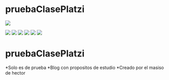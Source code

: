 # pruebaClasePlatzi

![](https://pm1.narvii.com/6229/ec8b373333d5b7d0b6d939df8344fe237b822987_hq.jpg)

![](https://img.shields.io/github/stars/pandao/editor.md.svg) ![](https://img.shields.io/github/forks/pandao/editor.md.svg) ![](https://img.shields.io/github/tag/pandao/editor.md.svg) ![](https://img.shields.io/github/release/pandao/editor.md.svg) ![](https://img.shields.io/github/issues/pandao/editor.md.svg) ![](https://img.shields.io/bower/v/editor.md.svg)


# pruebaClasePlatzi

*Solo es de prueba
*Blog con propositos de estudio
*Creado por el masiso de hector
